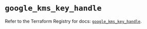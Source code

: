 # `google_kms_key_handle`

Refer to the Terraform Registry for docs: [`google_kms_key_handle`](https://registry.terraform.io/providers/hashicorp/google/6.48.0/docs/resources/kms_key_handle).
